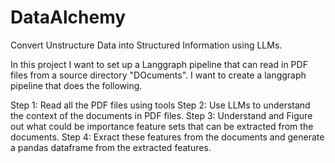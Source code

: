 # DataAlchemy
Convert Unstructure Data into Structured Information using LLMs.


In this project I want to set up a Langgraph pipeline that can read in PDF files from a source directory "DOcuments". I want to create a langgraph pipeline that does the following.


Step 1: Read all the PDF files using tools
Step 2: Use LLMs to understand the context of the documents in PDF files.
Step 3: Understand and Figure out what could be importance feature sets that can be extracted from the documents.
Step 4: Exract these features from the documents and generate a pandas dataframe from the extracted features.
